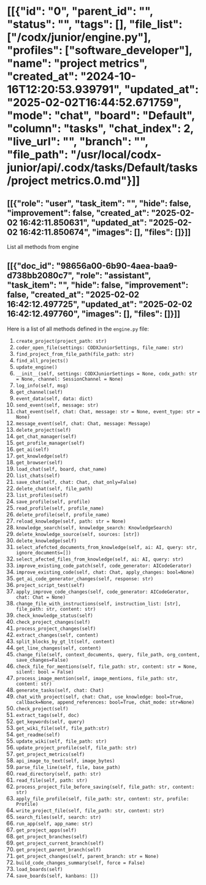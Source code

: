 # [[{"id": "0", "parent_id": "", "status": "", "tags": [], "file_list": ["/codx/junior/engine.py"], "profiles": ["software_developer"], "name": "project metrics", "created_at": "2024-10-16T12:20:53.939791", "updated_at": "2025-02-02T16:44:52.671759", "mode": "chat", "board": "Default", "column": "tasks", "chat_index": 2, "live_url": "", "branch": "", "file_path": "/usr/local/codx-junior/api/.codx/tasks/Default/tasks/project metrics.0.md"}]]
## [[{"role": "user", "task_item": "", "hide": false, "improvement": false, "created_at": "2025-02-02 16:42:11.850631", "updated_at": "2025-02-02 16:42:11.850674", "images": [], "files": []}]]
List all methods from engine
## [[{"doc_id": "98656a00-6b90-4aea-baa9-d738bb2080c7", "role": "assistant", "task_item": "", "hide": false, "improvement": false, "created_at": "2025-02-02 16:42:12.497725", "updated_at": "2025-02-02 16:42:12.497760", "images": [], "files": []}]]
Here is a list of all methods defined in the `engine.py` file:

1. `create_project(project_path: str)`
2. `coder_open_file(settings: CODXJuniorSettings, file_name: str)`
3. `find_project_from_file_path(file_path: str)`
4. `find_all_projects()`
5. `update_engine()`
6. `__init__(self, settings: CODXJuniorSettings = None, codx_path: str = None, channel: SessionChannel = None)`
7. `log_info(self, msg)`
8. `get_channel(self)`
9. `event_data(self, data: dict)`
10. `send_event(self, message: str)`
11. `chat_event(self, chat: Chat, message: str = None, event_type: str = None)`
12. `message_event(self, chat: Chat, message: Message)`
13. `delete_project(self)`
14. `get_chat_manager(self)`
15. `get_profile_manager(self)`
16. `get_ai(self)`
17. `get_knowledge(self)`
18. `get_browser(self)`
19. `load_chat(self, board, chat_name)`
20. `list_chats(self)`
21. `save_chat(self, chat: Chat, chat_only=False)`
22. `delete_chat(self, file_path)`
23. `list_profiles(self)`
24. `save_profile(self, profile)`
25. `read_profile(self, profile_name)`
26. `delete_profile(self, profile_name)`
27. `reload_knowledge(self, path: str = None)`
28. `knowledge_search(self, knowledge_search: KnowledgeSearch)`
29. `delete_knowledge_source(self, sources: [str])`
30. `delete_knowledge(self)`
31. `select_afefcted_documents_from_knowledge(self, ai: AI, query: str, ignore_documents=[])`
32. `select_afected_files_from_knowledge(self, ai: AI, query: str)`
33. `improve_existing_code_patch(self, code_generator: AICodeGerator)`
34. `improve_existing_code(self, chat: Chat, apply_changes: bool=None)`
35. `get_ai_code_generator_changes(self, response: str)`
36. `project_script_test(self)`
37. `apply_improve_code_changes(self, code_generator: AICodeGerator, chat: Chat = None)`
38. `change_file_with_instructions(self, instruction_list: [str], file_path: str, content: str)`
39. `check_knowledge_status(self)`
40. `check_project_changes(self)`
41. `process_project_changes(self)`
42. `extract_changes(self, content)`
43. `split_blocks_by_gt_lt(self, content)`
44. `get_line_changes(self, content)`
45. `change_file(self, context_documents, query, file_path, org_content, save_changes=False)`
46. `check_file_for_mentions(self, file_path: str, content: str = None, silent: bool = False)`
47. `process_image_mention(self, image_mentions, file_path: str, content: str)`
48. `generate_tasks(self, chat: Chat)`
49. `chat_with_project(self, chat: Chat, use_knowledge: bool=True, callback=None, append_references: bool=True, chat_mode: str=None)`
50. `check_project(self)`
51. `extract_tags(self, doc)`
52. `get_keywords(self, query)`
53. `get_wiki_file(self, file_path:str)`
54. `get_readme(self)`
55. `update_wiki(self, file_path: str)`
56. `update_project_profile(self, file_path: str)`
57. `get_project_metrics(self)`
58. `api_image_to_text(self, image_bytes)`
59. `parse_file_line(self, file, base_path)`
60. `read_directory(self, path: str)`
61. `read_file(self, path: str)`
62. `process_project_file_before_saving(self, file_path: str, content: str)`
63. `apply_file_profile(self, file_path: str, content: str, profile: Profile)`
64. `write_project_file(self, file_path: str, content: str)`
65. `search_files(self, search: str)`
66. `run_app(self, app_name: str)`
67. `get_project_apps(self)`
68. `get_project_branches(self)`
69. `get_project_current_branch(self)`
70. `get_project_parent_branch(self)`
71. `get_project_changes(self, parent_branch: str = None)`
72. `build_code_changes_summary(self, force = False)`
73. `load_boards(self)`
74. `save_boards(self, kanbans: [])`
